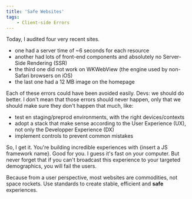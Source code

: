 ```yaml
---
title: 'Safe Websites'
tags:
    - Client-side Errors
---
```


Today, I audited four very recent sites.

- one had a server time of ~6 seconds for each resource
- another had lots of front-end components and absolutely no Server-Side Rendering (SSR)
- the third one did not work on WKWebView (the engine used by non-Safari browsers on iOS)
- the last one had a 12 MB image on the homepage

Each of these errors could have been avoided easily. Devs: we should do better. I don't mean that those errors should never happen, only that we should make sure they don't happen that much, like:

- test en staging/preprod environments, with the right devices/contexts
- adopt a stack that make sense according to the User Experience (UX), not only the Developper Experience (DX)
- implement controls to prevent common mistakes

So, I get it. You're building incredible experiences with {insert a JS framework name}. Good for you. I guess it's fast on your computer. But never forget that if you can't broadcast this experience to your targeted demographics, you will fail the users.

Because from a user perspective, most websites are commodities, not space rockets. Use standards to create stable, efficient and **safe** experiences.
